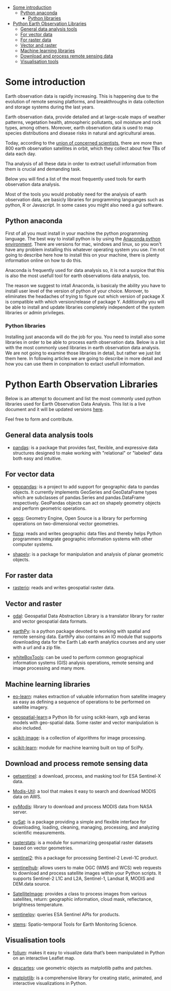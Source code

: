 - [Some introduction](#some-introduction)
  - [Python anaconda](#python-anaconda)
    - [Python libraries](#python-libraries)
- [Python Earth Observation Libraries](#python-earth-observation-libraries)
  - [General data analysis tools](#general-data-analysis-tools)
  - [For vector data](#for-vector-data)
  - [For raster data](#for-raster-data)
  - [Vector and raster](#vector-and-raster)
  - [Machine learning libraries](#machine-learning-libraries)
  - [Download and process remote sensing data](#download-and-process-remote-sensing-data)
  - [Visualisation tools](#visualisation-tools)

# Some introduction
Earth observation data is rapidly increasing. This is happening due to the evolution of remote sensing platforms, and breakthroughs in data collection and storage systems during the last years. 

Earth observation data, provide detailed and at large-scale maps of weather patterns, vegetation health, atmospheric pollutants, soil moisture and rock types, among others. Moreover, earth observation data is used to map species distributions and disease risks in natural and agricultural areas.

Today, according to the [union of concerned scientists](https://www.ucsusa.org/resources/satellite-database), there are more than 800 earth observation satellites in orbit, which they collect about few TBs of data each day.

Tha analysis of all these data in order to extract usefull information from them is crucial and demanding task. 

Below you will find a list of the most frequently used tools for earth observation data analysis. 

Most of the tools you would probably need for the analysis of earth observation data, are basicly libraries for programming languanges such as python, R or Javascript. In some cases you might also need a gui software. 

## Python anaconda
First of all you must install in your machine the python programming language. The best way to install python is by using the [Anaconda python environment](https://www.anaconda.com/products/individual). There are versions for mac, windows and linux, so you won't have any problem installing this whatever operating system you use. I'm not going to describe here how to install this on your machine, there is plenty information online on how to do this. 

Anaconda is frequently used for data analysis so, it is not a surpice that this is also the most usefull tool for earth observations data analysis, too. 

The reason we suggest to intall Anaconda, is basicaly the ability you have to install user level of the version of python of your choice. Morover, to eliminates the headaches of trying to figure out which version of package X is compatible with which version/release of package Y. Additionally you will be able to install and update libraries completely independent of the system libraries or admin privileges. 

### Python libraries
Installing just anaconda will do the job for you. You need to install also some libraries in order to be able to process earth observation data. Below is a list with the most commonly used libraries in earth observation data analysis. We are not going to examine those libraries in detail, but rather we just list them here. In following articles we are going to describe in more detail and how you can use them in conpination to extact usefull information. 

# Python Earth Observation Libraries
Below is an attempt to document and list the most commonly used python libraries used for Earth Observation Data Analysis. This list is a live document and it will be updated versions [here](https://github.com/devquercus/Earth-Observation-Libraries). 

Feel free to form and contribute.
## General data analysis tools

* [pandas](https://github.com/pandas-dev/pandas): is a package that provides fast, flexible, and expressive data structures designed to make working with "relational" or "labeled" data both easy and intuitive.
## For vector data
* [geopandas](https://github.com/geopandas/geopandas): is a project to add support for geographic data to pandas objects. It currently implements GeoSeries and GeoDataFrame types which are subclasses of pandas.Series and pandas.DataFrame respectively. GeoPandas objects can act on shapely geometry objects and perform geometric operations.

* [geos](https://github.com/libgeos/geos): Geometry Engine, Open Source is a library for performing operations on two-dimensional vector geometries.

* [fiona](https://github.com/Toblerity/Fiona): reads and writes geographic data files and thereby helps Python programmers integrate geographic information systems with other computer systems.

* [shapely](https://github.com/Toblerity/Shapely): is a package for manipulation and analysis of planar geometric objects. 
## For raster data
* [rasterio](https://github.com/mapbox/rasterio):  reads and writes geospatial raster data.

## Vector and raster
* [gdal](https://github.com/OSGeo/gdal): Geospatial Data Abstraction Library is a translator library for raster and vector geospatial data formats.

* [earthPy](https://github.com/earthlab/earthpy): is a python package devoted to working with spatial and remote sensing data. EarthPy also contains an IO module that supports downloading data for the Earth Lab earth analytics courses and any user with a url and a zip file.

* [whiteBoxTools](https://github.com/giswqs/whitebox-python): can be used to perform common geographical information systems (GIS) analysis operations, remote sensing and image processing and many more.
## Machine learning libraries
* [eo-learn](https://github.com/sentinel-hub/eo-learn): makes extraction of valuable information from satellite imagery as easy as defining a sequence of operations to be performed on satellite imagery.

* [geospatial-learn](https://github.com/Ciaran1981/geospatial-learn):a Python lib for using scikit-learn, xgb and keras models with geo-spatial data. Some raster and vector manipulation is also included. 

* [scikit-image](https://github.com/scikit-image/scikit-image):  is a collection of algorithms for image processing.

* [scikit-learn](https://github.com/scikit-learn/scikit-learn): module for machine learning built on top of SciPy. 

## Download and process remote sensing data

* [getsentinel](https://bitbucket.org/wirrell/getsentinel/src/master/): a download, process, and masking tool for ESA Sentinel-X data.

* [Modis-Util](https://github.com/whistler/modis-util): a tool that makes it easy to search and download MODIS data on AWS.

* [pyModis](https://github.com/lucadelu/pyModis): library to download and process MODIS data from NASA server.

* [pySat](https://github.com/pysat/pysat): is a package providing a simple and flexible interface for downloading, loading, cleaning, managing, processing, and analyzing scientific measurements. 

* [rasterstats](https://github.com/perrygeo/python-rasterstats): is a module for summarizing geospatial raster datasets based on vector geometries.

* [sentinel2](https://github.com/csaybar/sentinel2): this a package for processing Sentinel-2 Level-1C product. 

* [sentinelhub](https://github.com/sentinel-hub/sentinelhub-py): allows users to make OGC (WMS and WCS) web requests to download and process satellite images within your Python scripts. It supports Sentinel-2 L1C and L2A, Sentinel-1, Landsat 8, MODIS and DEM.data source.

* [SatelliteImage](https://github.com/dgketchum/satellite_image): provides a class to process images from various satellites, return: geographic information, cloud mask, reflectance, brightness temperature.

* [sentinelpy](https://pypi.org/project/sentinelpy/): queries ESA Sentinel APIs for products.


* [stems](https://github.com/ceholden/stems): Spatio-temporal Tools for Earth Monitoring Science.
## Visualisation tools

* [folium](https://github.com/python-visualization/folium): makes it easy to visualize data that’s been manipulated in Python on an interactive Leaflet map.
  
* [descartes](https://pypi.org/project/descartes/): use geometric objects as matplotlib paths and patches.


* [matplotlib](https://github.com/matplotlib/matplotlib): is a comprehensive library for creating static, animated, and interactive visualizations in Python.